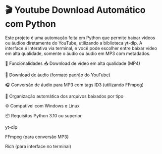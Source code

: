<h1>🎬 Youtube Download Automático com Python</h1>

Este projeto é uma automação feita em Python que permite baixar vídeos ou áudios diretamente do YouTube, utilizando a biblioteca yt-dlp. A interface é interativa via terminal, e você pode escolher entre baixar vídeo em alta qualidade, somente o áudio ou áudio em MP3 com metadados.

🚀 Funcionalidades
📥 Download de vídeo em alta qualidade (MP4)

🎵 Download de áudio (formato padrão do YouTube)

🎧 Conversão de áudio para MP3 com tags ID3 (utilizando FFmpeg)

📂 Organização automática dos arquivos baixados por tipo

⚙️ Compatível com Windows e Linux

📦 Requisitos
Python 3.10 ou superior

yt-dlp

FFmpeg (para conversão MP3)

Rich (para interface no terminal)
